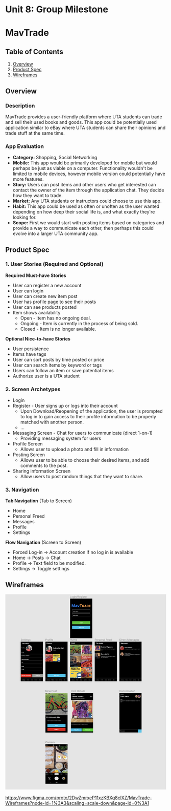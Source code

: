 Unit 8: Group Milestone
===

# MavTrade

## Table of Contents
1. [Overview](#Overview)
1. [Product Spec](#Product-Spec)
1. [Wireframes](#Wireframes)

## Overview
### Description
MavTrade provides a user-friendly platform where UTA students can trade and sell their used books and goods. This app could be potentially used application similar to eBay where UTA students can share their opinions and trade stuff at the same time. 

### App Evaluation
- **Category:** Shopping, Social Networking
- **Mobile:** This app would be primarily developed for mobile but would perhaps be just as viable on a computer. Functionality wouldn't be limited to mobile devices, however mobile version could potentially have more features.
- **Story:** Users can post items and other users who get interested can contact the owner of the item through the application chat. They decide how they want to trade. 
- **Market:** Any UTA students or instructors could choose to use this app.
- **Habit:** This app could be used as often or unoften as the user wanted depending on how deep their social life is, and what exactly they're looking for.
- **Scope:** First we would start with posting items based on categories and provide a way to communicate each other, then perhaps this could evolve into a larger UTA community app.

## Product Spec
### 1. User Stories (Required and Optional)

**Required Must-have Stories**

* User can register a new account
* User can login
* User can create new item post
* User has profile page to see their posts
* User can see products posted
* Item shows availability
    * Open - Item has no ongoing deal.
    * Ongoing - Item is currently in the process of being sold.
    * Closed - Item is no longer available.

**Optional Nice-to-have Stories**

* User persistence
* Items have tags
* User can sort posts by time posted or price
* User can search items by keyword or tags
* Users can follow an item or save potential items
* Authorize user is a UTA student

### 2. Screen Archetypes

* Login 
* Register - User signs up or logs into their account
   * Upon Download/Reopening of the application, the user is prompted to log in to gain access to their profile information to be properly matched with another person. 
   * ...
* Messaging Screen - Chat for users to communicate (direct 1-on-1)
   * Providing messaging system for users
* Profile Screen 
   * Allows user to upload a photo and fill in information
* Posting Screen
   * Allows user to be able to choose their desired items, and add comments to the post.
* Sharing information Screen
   * Allow users to post random things that they want to share.

### 3. Navigation

**Tab Navigation** (Tab to Screen)

* Home
* Personal Freed
* Messages
* Profile
* Settings

**Flow Navigation** (Screen to Screen)
* Forced Log-in -> Account creation if no log in is available
* Home -> Posts -> Chat
* Profile -> Text field to be modified. 
* Settings -> Toggle settings

## Wireframes
<img src="Wireframe.png" width=800><br>

https://www.figma.com/proto/2DwZmrxeP11xzKBXq8clXZ/MavTrade-Wireframes?node-id=1%3A3&scaling=scale-down&page-id=0%3A1
